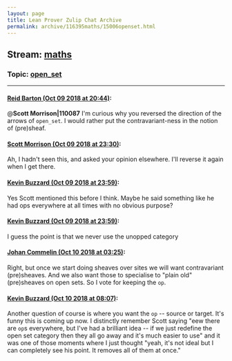 ```yaml
---
layout: page
title: Lean Prover Zulip Chat Archive 
permalink: archive/116395maths/15006openset.html
---
```


## Stream: [maths](index.html)
### Topic: [open_set](15006openset.html)

---

#### [Reid Barton (Oct 09 2018 at 20:44)](https://leanprover.zulipchat.com/#narrow/stream/116395-maths/topic/open_set/near/135489758):
@**Scott Morrison|110087** I'm curious why you reversed the direction of the arrows of `open_set`. I would rather put the contravariant-ness in the notion of (pre)sheaf.

#### [Scott Morrison (Oct 09 2018 at 23:30)](https://leanprover.zulipchat.com/#narrow/stream/116395-maths/topic/open_set/near/135500583):
Ah, I hadn't seen this, and asked your opinion elsewhere. I'll reverse it again when I get there.

#### [Kevin Buzzard (Oct 09 2018 at 23:59)](https://leanprover.zulipchat.com/#narrow/stream/116395-maths/topic/open_set/near/135502013):
Yes Scott mentioned this before I think. Maybe he said something like he had ops everywhere at all times with no obvious purpose?

#### [Kevin Buzzard (Oct 09 2018 at 23:59)](https://leanprover.zulipchat.com/#narrow/stream/116395-maths/topic/open_set/near/135502023):
I guess the point is that we never use the unopped category

#### [Johan Commelin (Oct 10 2018 at 03:25)](https://leanprover.zulipchat.com/#narrow/stream/116395-maths/topic/open_set/near/135511685):
Right, but once we start doing sheaves over sites we will want contravariant (pre)sheaves. And we also want those to specialise to "plain old" (pre)sheaves on open sets. So I vote for keeping the `op`.

#### [Kevin Buzzard (Oct 10 2018 at 08:07)](https://leanprover.zulipchat.com/#narrow/stream/116395-maths/topic/open_set/near/135521274):
Another question of course is where you want the `op` -- source or target. It's funny this is coming up now. I distinctly remember Scott saying "eew there are `op`s everywhere, but I've had a brilliant idea -- if we just redefine the open set category then they all go away and it's much easier to use" and it was one of those moments where I just thought "yeah, it's not ideal but I can completely see his point. It removes all of them at once."

